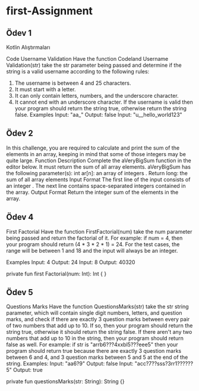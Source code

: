 # first-Assignment

## Ödev 1 
Kotlin Alıştırmaları

Code Username Validation 
Have the function Codeland Username Validation(str) take the str parameter being passed and determine if the string is a valid username according to the following rules: 
1. The username is between 4 and 25 characters.
 2. It must start with a letter. 
3. It can only contain letters, numbers, and the underscore character.
 4. It cannot end with an underscore character. If the username is valid then your program should return the string true, otherwise return the string false. 
Examples Input: "aa_"  Output: false
Input: "u__hello_world123"

## Ödev 2

In this challenge, you are required to calculate and print the sum of the elements in an array, keeping in mind that some of those integers may be quite large. 
Function Description 
Complete the aVeryBigSum function in the editor below. It must return the sum of all array elements.
 aVeryBigSum has the following parameter(s): 
int ar[n]: an array of integers .
 Return 
long: the sum of all array elements
 Input Format 
The first line of the input consists of an integer . 
The next line contains  space-separated integers contained in the array. 
Output Format Return the integer sum of the elements in the array. 

## Ödev 4

First Factorial
 Have the function FirstFactorial(num) take the num parameter being passed and return the factorial of it. For example: if num = 4, then your program should return (4 * 3 * 2 * 1) = 24. For the test cases, the range will be between 1 and 18 and the input will always be an integer. 

Examples 
Input: 4 Output: 24
Input: 8 Output: 40320

private fun first Factorial(num: Int): Int { }

## Ödev 5

Questions Marks Have the function QuestionsMarks(str) take the str string parameter, which will contain single digit numbers, letters, and question marks, and check if there are exactly 3 question marks between every pair of two numbers that add up to 10. If so, then your program should return the string true, otherwise it should return the string false. If there aren't any two numbers that add up to 10 in the string, then your program should return false as well. For example: if str is "arrb6???4xxbl5???eee5" then your program should return true because there are exactly 3 question marks between 6 and 4, and 3 question marks between 5 and 5 at the end of the string. 
Examples: 
Input: "aa6?9" Output: false 
Input: "acc?7??sss?3rr1??????5" Output: true

private fun questionsMarks(str: String): String {}